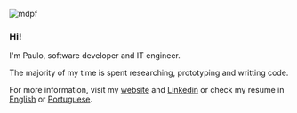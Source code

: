 ![mdpf](https://github.com/medpaf/medpaf/blob/main/mdpf2(1).gif)

### Hi!
I'm Paulo, software developer and IT engineer.

The majority of my time is spent researching, prototyping and writting code.

For more information, visit my [website](https://medpaf.github.io/) and [Linkedin](https://www.linkedin.com/in/medpaf/) or check my resume in [English](https://medpaf.github.io/docs/cv-medpaf-en.pdf) or [Portuguese](https://medpaf.github.io/docs/cv-medpaf-pt.pdf).

